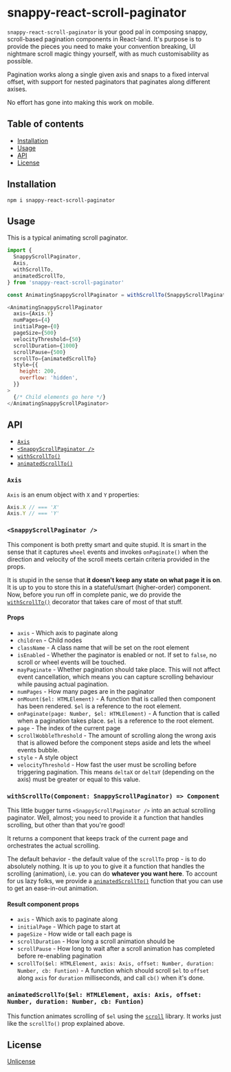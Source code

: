 # snappy-react-scroll-paginator

`snappy-react-scroll-paginator` is your good pal in composing snappy, scroll-based pagination components in React-land. It's purpose is to provide the pieces you need to make your convention breaking, UI nightmare scroll magic thingy yourself, with as much customisability as possible.

Pagination works along a single given axis and snaps to a fixed interval offset, with support for nested paginators that paginates along different axises.

No effort has gone into making this work on mobile.

## Table of contents

* [Installation](#installation)
* [Usage](#usage)
* [API](#api)
* [License](#license)

## Installation

```
npm i snappy-react-scroll-paginator
```

## Usage

This is a typical animating scroll paginator.

```js
import {
  SnappyScrollPaginator,
  Axis,
  withScrollTo,
  animatedScrollTo,
} from 'snappy-react-scroll-paginator'

const AnimatingSnappyScrollPaginator = withScrollTo(SnappyScrollPaginator)

<AnimatingSnappyScrollPaginator
  axis={Axis.Y}
  numPages={4}
  initialPage={0}
  pageSize={500}
  velocityThreshold={50}
  scrollDuration={1000}
  scrollPause={500}
  scrollTo={animatedScrollTo}
  style={{
    height: 200,
    overflow: 'hidden',
  }}
>
  {/* Child elements go here */}
</AnimatingSnappyScrollPaginator>
```

## API

* [`Axis`](#axis)
* [`<SnappyScrollPaginator />`](snappyscrollpaginator-)
* [`withScrollTo()`](#withscrolltocomponent-snappyscrollpaginator--component)
* [`animatedScrollTo()`](#animatedscrolltoel-htmlelement-axis-axis-offset-number-duration-number-cb-funtion)

### `Axis`

`Axis` is an enum object with `X` and `Y` properties:

```js
Axis.X // === 'X'
Axis.Y // === 'Y'
```

### `<SnappyScrollPaginator />`

This component is both pretty smart and quite stupid. It is smart in the sense that it captures `wheel` events and invokes `onPaginate()` when the direction and velocity of the scroll meets certain criteria provided in the props.

It is stupid in the sense that **it doesn't keep any state on what page it is on**. It is up to you to store this in a stateful/smart (higher-order) component. Now, before you run off in complete panic, we do provide the [`withScrollTo()`](#withscrolltocomponent-snappyscrollpaginator--component) decorator that takes care of most of that stuff.

#### Props

* `axis` - Which axis to paginate along
* `children` - Child nodes
* `className` - A class name that will be set on the root element
* `isEnabled` - Whether the paginator is enabled or not. If set to `false`, no scroll or wheel events will be touched.
* `mayPaginate` - Whether pagination should take place. This will not affect event cancellation, which means you can capture scrolling behaviour while pausing actual pagination.
* `numPages` - How many pages are in the paginator
* `onMount($el: HTMLElement)` - A function that is called then component has been rendered. `$el` is a reference to the root element.
* `onPaginate(page: Number, $el: HTMLElement)` - A function that is called when a pagination takes place. `$el` is a reference to the root element.
* `page` - The index of the current page
* `scrollWobbleThreshold` - The amount of scrolling along the wrong axis that is allowed before the component steps aside and lets the wheel events bubble.
* `style` - A style object
* `velocityThreshold` - How fast the user must be scrolling before triggering pagination. This means `deltaX` or `deltaY` (depending on the axis) must be greater or equal to this value.

### `withScrollTo(Component: SnappyScrollPaginator) => Component`

This little bugger turns `<SnappyScrollPaginator />` into an actual scrolling paginator. Well, almost; you need to provide it a function that handles scrolling, but other than that you're good!

It returns a component that keeps track of the current page and orchestrates the actual scrolling.

The default behavior - the default value of the `scrollTo` prop - is to do absolutely nothing. It is up to you to give it a function that handles the scrolling (animation), i.e. you can do **whatever you want here**. To account for us lazy folks, we provide a [`animatedScrollTo()`](#animatedscrolltoel-htmlelement-axis-axis-offset-number-duration-number-cb-funtion) function that you can use to get an ease-in-out animation.

#### Result component props

* `axis` - Which axis to paginate along
* `initialPage` - Which page to start at
* `pageSize` - How wide or tall each page is
* `scrollDuration` - How long a scroll animation should be
* `scrollPause` - How long to wait after a scroll animation has completed before re-enabling pagination
* `scrollTo($el: HTMLElement, axis: Axis, offset: Number, duration: Number, cb: Funtion)` - A function which should scroll `$el` to `offset` along `axis` for `duration` milliseconds, and call `cb()` when it's done.

### `animatedScrollTo($el: HTMLElement, axis: Axis, offset: Number, duration: Number, cb: Funtion)`

This function animates scrolling of `$el` using the [`scroll`](https://github.com/michaelrhodes/scroll) library. It works just like the `scrollTo()` prop explained above.

## License

[Unlicense](LICENSE.md)

